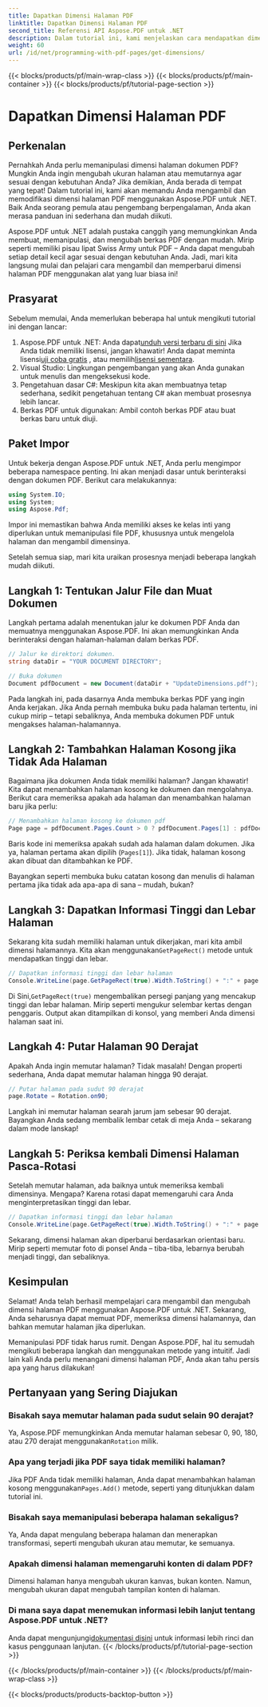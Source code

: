 ```yaml
---
title: Dapatkan Dimensi Halaman PDF
linktitle: Dapatkan Dimensi Halaman PDF
second_title: Referensi API Aspose.PDF untuk .NET
description: Dalam tutorial ini, kami menjelaskan cara mendapatkan dimensi halaman PDF dan melakukan manipulasi menggunakan Aspose.PDF untuk .NET. Langkah-langkah terperinci disediakan untuk memandu Anda melalui proses tersebut.
weight: 60
url: /id/net/programming-with-pdf-pages/get-dimensions/
---
```


{{< blocks/products/pf/main-wrap-class >}}
{{< blocks/products/pf/main-container >}}
{{< blocks/products/pf/tutorial-page-section >}}

# Dapatkan Dimensi Halaman PDF

## Perkenalan

Pernahkah Anda perlu memanipulasi dimensi halaman dokumen PDF? Mungkin Anda ingin mengubah ukuran halaman atau memutarnya agar sesuai dengan kebutuhan Anda? Jika demikian, Anda berada di tempat yang tepat! Dalam tutorial ini, kami akan memandu Anda mengambil dan memodifikasi dimensi halaman PDF menggunakan Aspose.PDF untuk .NET. Baik Anda seorang pemula atau pengembang berpengalaman, Anda akan merasa panduan ini sederhana dan mudah diikuti.

Aspose.PDF untuk .NET adalah pustaka canggih yang memungkinkan Anda membuat, memanipulasi, dan mengubah berkas PDF dengan mudah. Mirip seperti memiliki pisau lipat Swiss Army untuk PDF – Anda dapat mengubah setiap detail kecil agar sesuai dengan kebutuhan Anda. Jadi, mari kita langsung mulai dan pelajari cara mengambil dan memperbarui dimensi halaman PDF menggunakan alat yang luar biasa ini!

## Prasyarat

Sebelum memulai, Anda memerlukan beberapa hal untuk mengikuti tutorial ini dengan lancar:

1.  Aspose.PDF untuk .NET: Anda dapat[unduh versi terbaru di sini](https://releases.aspose.com/pdf/net/) Jika Anda tidak memiliki lisensi, jangan khawatir! Anda dapat meminta lisensi[uji coba gratis](https://releases.aspose.com/) , atau memilih[lisensi sementara](https://purchase.aspose.com/temporary-license/).
2. Visual Studio: Lingkungan pengembangan yang akan Anda gunakan untuk menulis dan mengeksekusi kode.
3. Pengetahuan dasar C#: Meskipun kita akan membuatnya tetap sederhana, sedikit pengetahuan tentang C# akan membuat prosesnya lebih lancar.
4. Berkas PDF untuk digunakan: Ambil contoh berkas PDF atau buat berkas baru untuk diuji.

## Paket Impor

Untuk bekerja dengan Aspose.PDF untuk .NET, Anda perlu mengimpor beberapa namespace penting. Ini akan menjadi dasar untuk berinteraksi dengan dokumen PDF. Berikut cara melakukannya:

```csharp
using System.IO;
using System;
using Aspose.Pdf;
```

Impor ini memastikan bahwa Anda memiliki akses ke kelas inti yang diperlukan untuk memanipulasi file PDF, khususnya untuk mengelola halaman dan mengambil dimensinya.

Setelah semua siap, mari kita uraikan prosesnya menjadi beberapa langkah mudah diikuti.

## Langkah 1: Tentukan Jalur File dan Muat Dokumen

Langkah pertama adalah menentukan jalur ke dokumen PDF Anda dan memuatnya menggunakan Aspose.PDF. Ini akan memungkinkan Anda berinteraksi dengan halaman-halaman dalam berkas PDF.

```csharp
// Jalur ke direktori dokumen.
string dataDir = "YOUR DOCUMENT DIRECTORY";

// Buka dokumen
Document pdfDocument = new Document(dataDir + "UpdateDimensions.pdf");
```

Pada langkah ini, pada dasarnya Anda membuka berkas PDF yang ingin Anda kerjakan. Jika Anda pernah membuka buku pada halaman tertentu, ini cukup mirip – tetapi sebaliknya, Anda membuka dokumen PDF untuk mengakses halaman-halamannya.

## Langkah 2: Tambahkan Halaman Kosong jika Tidak Ada Halaman

Bagaimana jika dokumen Anda tidak memiliki halaman? Jangan khawatir! Kita dapat menambahkan halaman kosong ke dokumen dan mengolahnya. Berikut cara memeriksa apakah ada halaman dan menambahkan halaman baru jika perlu:

```csharp
// Menambahkan halaman kosong ke dokumen pdf
Page page = pdfDocument.Pages.Count > 0 ? pdfDocument.Pages[1] : pdfDocument.Pages.Add();
```

Baris kode ini memeriksa apakah sudah ada halaman dalam dokumen. Jika ya, halaman pertama akan dipilih (`Pages[1]`). Jika tidak, halaman kosong akan dibuat dan ditambahkan ke PDF.

Bayangkan seperti membuka buku catatan kosong dan menulis di halaman pertama jika tidak ada apa-apa di sana – mudah, bukan?

## Langkah 3: Dapatkan Informasi Tinggi dan Lebar Halaman

 Sekarang kita sudah memiliki halaman untuk dikerjakan, mari kita ambil dimensi halamannya. Kita akan menggunakan`GetPageRect()` metode untuk mendapatkan tinggi dan lebar.

```csharp
// Dapatkan informasi tinggi dan lebar halaman
Console.WriteLine(page.GetPageRect(true).Width.ToString() + ":" + page.GetPageRect(true).Height.ToString());
```

 Di Sini,`GetPageRect(true)` mengembalikan persegi panjang yang mencakup tinggi dan lebar halaman. Mirip seperti mengukur selembar kertas dengan penggaris. Output akan ditampilkan di konsol, yang memberi Anda dimensi halaman saat ini.

## Langkah 4: Putar Halaman 90 Derajat

Apakah Anda ingin memutar halaman? Tidak masalah! Dengan properti sederhana, Anda dapat memutar halaman hingga 90 derajat.

```csharp
// Putar halaman pada sudut 90 derajat
page.Rotate = Rotation.on90;
```

Langkah ini memutar halaman searah jarum jam sebesar 90 derajat. Bayangkan Anda sedang membalik lembar cetak di meja Anda – sekarang dalam mode lanskap!

## Langkah 5: Periksa kembali Dimensi Halaman Pasca-Rotasi

Setelah memutar halaman, ada baiknya untuk memeriksa kembali dimensinya. Mengapa? Karena rotasi dapat memengaruhi cara Anda menginterpretasikan tinggi dan lebar.

```csharp
// Dapatkan informasi tinggi dan lebar halaman
Console.WriteLine(page.GetPageRect(true).Width.ToString() + ":" + page.GetPageRect(true).Height.ToString());
```

Sekarang, dimensi halaman akan diperbarui berdasarkan orientasi baru. Mirip seperti memutar foto di ponsel Anda – tiba-tiba, lebarnya berubah menjadi tinggi, dan sebaliknya.


## Kesimpulan

Selamat! Anda telah berhasil mempelajari cara mengambil dan mengubah dimensi halaman PDF menggunakan Aspose.PDF untuk .NET. Sekarang, Anda seharusnya dapat memuat PDF, memeriksa dimensi halamannya, dan bahkan memutar halaman jika diperlukan.

Memanipulasi PDF tidak harus rumit. Dengan Aspose.PDF, hal itu semudah mengikuti beberapa langkah dan menggunakan metode yang intuitif. Jadi lain kali Anda perlu menangani dimensi halaman PDF, Anda akan tahu persis apa yang harus dilakukan!

## Pertanyaan yang Sering Diajukan

### Bisakah saya memutar halaman pada sudut selain 90 derajat?
 Ya, Aspose.PDF memungkinkan Anda memutar halaman sebesar 0, 90, 180, atau 270 derajat menggunakan`Rotation` milik.

### Apa yang terjadi jika PDF saya tidak memiliki halaman?
 Jika PDF Anda tidak memiliki halaman, Anda dapat menambahkan halaman kosong menggunakan`Pages.Add()` metode, seperti yang ditunjukkan dalam tutorial ini.

### Bisakah saya memanipulasi beberapa halaman sekaligus?
Ya, Anda dapat mengulang beberapa halaman dan menerapkan transformasi, seperti mengubah ukuran atau memutar, ke semuanya.

### Apakah dimensi halaman memengaruhi konten di dalam PDF?
Dimensi halaman hanya mengubah ukuran kanvas, bukan konten. Namun, mengubah ukuran dapat mengubah tampilan konten di halaman.

### Di mana saya dapat menemukan informasi lebih lanjut tentang Aspose.PDF untuk .NET?
 Anda dapat mengunjungi[dokumentasi disini](https://reference.aspose.com/pdf/net/) untuk informasi lebih rinci dan kasus penggunaan lanjutan.
{{< /blocks/products/pf/tutorial-page-section >}}

{{< /blocks/products/pf/main-container >}}
{{< /blocks/products/pf/main-wrap-class >}}

{{< blocks/products/products-backtop-button >}}
